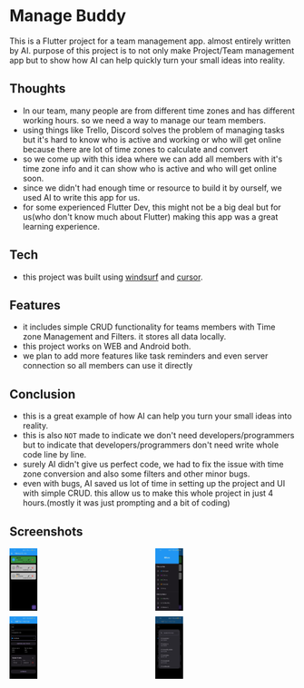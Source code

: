 # Manage Buddy

This is a Flutter project for a team management app. almost entirely written by AI. purpose of this project is to not only make Project/Team management app but to show how AI can help quickly turn your small ideas into reality.


## Thoughts 
- In our team, many people are from different time zones and has different working hours. so we need a way to manage our team members.
- using things like Trello, Discord solves the problem of managing tasks but it's hard to know who is active and working or who will get online because there are lot of time zones to calculate and convert
- so we come up with this idea where we can add all members with it's time zone info and it can show who is active and who will get online soon.
- since we didn't had enough time or resource to build it by ourself, we used AI to write this app for us.
- for some experienced Flutter Dev, this might not be a big deal but for us(who don't know much about Flutter) making this app was a great learning experience.

## Tech
- this project was built using [windsurf](https://codeium.com/windsurf) and [cursor](https://www.cursor.com/).

## Features
- it includes simple CRUD functionality for teams members with Time zone Management and Filters. it stores all data locally.
- this project works on WEB and Android both.
- we plan to add more features like task reminders and even server connection so all members can use it directly

## Conclusion
- this is a great example of how AI can help you turn your small ideas into reality.
- this is also `NOT` made to indicate we don't need developers/programmers but to indicate that developers/programmers don't need write whole code line by line.
- surely AI didn't give us perfect code, we had to fix the issue with time zone conversion and also some filters and other minor bugs.
- even with bugs, AI saved us lot of time in setting up the project and UI with simple CRUD. this allow us to make this whole project in just 4 hours.(mostly it was just prompting and a bit of coding)

## Screenshots

<div style="display: grid; grid-template-columns: repeat(2, minmax(150px, 1fr)); gap: 10px;">
  <img src="ScreenShots/1.jpg" alt="Laravel Gigapay cover" style="width: 20%; height: auto;">
  <img src="ScreenShots/2.jpg" alt="Laravel Gigapay cover" style="width: 20%; height: auto;">
  <img src="ScreenShots/3.jpg" alt="Laravel Gigapay cover" style="width: 20%; height: auto;">
  <img src="ScreenShots/4.jpg" alt="Laravel Gigapay cover" style="width: 20%; height: auto;">
</div>

